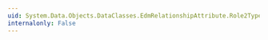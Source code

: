```yaml
---
uid: System.Data.Objects.DataClasses.EdmRelationshipAttribute.Role2Type
internalonly: False
---
```

